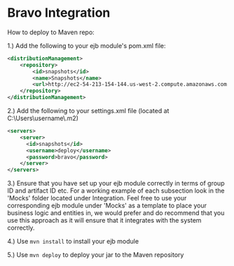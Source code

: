 # Bravo Integration

How to deploy to Maven repo:

1.) Add the following to your ejb module's pom.xml file:
```xml
<distributionManagement>
    <repository>
        <id>snapshots</id>
        <name>Snapshots</name>
        <url>http://ec2-54-213-154-144.us-west-2.compute.amazonaws.com:8081/nexus/content/repositories/snapshots/</url>
    </repository>
</distributionManagement>
```
2.) Add the following to your settings.xml file (located at C:\Users\username\\.m2)
```xml
<servers>
	<server>
	  <id>snapshots</id>
	  <username>deploy</username>
	  <password>bravo</password>
	</server>
</servers>
```
3.) Ensure that you have set up your ejb module correctly in terms of group ID and artifact ID etc.
	For a working example of each subsection look in the 'Mocks' folder located under Integration.
	Feel free to use your corresponding ejb module under 'Mocks' as a template to place your business logic and entities in, we would prefer and
	do recommend that you use this approach as it will ensure that it integrates with the system correctly.

4.) Use `mvn install` to install your ejb module

5.) Use `mvn deploy` to deploy your jar to the Maven repository